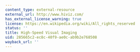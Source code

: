 ```yaml
---
content_type: external-resource
external_url: http://www.hiviz.com/
has_external_license_warning: true
license: https://en.wikipedia.org/wiki/All_rights_reserved
status: ''
title: High-Speed Visual Imaging
uid: 285665c2-ec8c-40f9-ae0c-ab9b2e768508
wayback_url: ''
---
```

